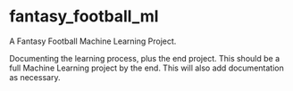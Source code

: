 # fantasy_football_ml
A Fantasy Football Machine Learning Project.

Documenting the learning process, plus the end project. This should be a full Machine Learning project by the end. This will also add documentation as necessary. 


